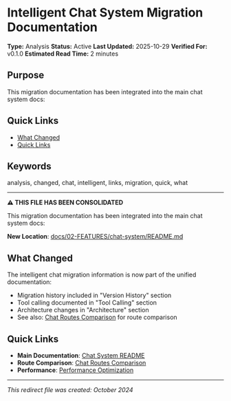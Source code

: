 # Intelligent Chat System Migration Documentation

**Type:** Analysis
**Status:** Active
**Last Updated:** 2025-10-29
**Verified For:** v0.1.0
**Estimated Read Time:** 2 minutes

## Purpose
This migration documentation has been integrated into the main chat system docs:

## Quick Links
- [What Changed](#what-changed)
- [Quick Links](#quick-links)

## Keywords
analysis, changed, chat, intelligent, links, migration, quick, what

---


**⚠️ THIS FILE HAS BEEN CONSOLIDATED**

This migration documentation has been integrated into the main chat system docs:

**New Location**: [docs/02-FEATURES/chat-system/README.md](./02-FEATURES/chat-system/README.md)

## What Changed

The intelligent chat migration information is now part of the unified documentation:
- Migration history included in "Version History" section
- Tool calling documented in "Tool Calling" section
- Architecture changes in "Architecture" section
- See also: [Chat Routes Comparison](./CHAT_ROUTES_COMPARISON.md) for route comparison

## Quick Links

- **Main Documentation**: [Chat System README](./02-FEATURES/chat-system/README.md)
- **Route Comparison**: [Chat Routes Comparison](./CHAT_ROUTES_COMPARISON.md)
- **Performance**: [Performance Optimization](./PERFORMANCE_OPTIMIZATION.md)

---

*This redirect file was created: October 2024*
